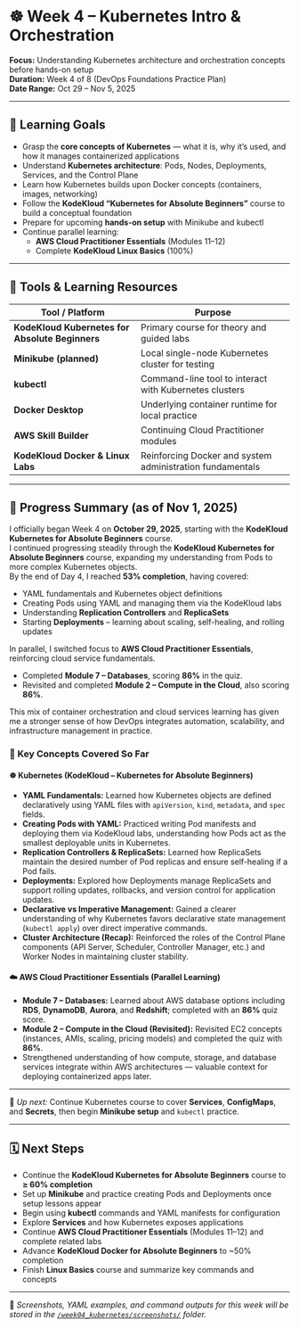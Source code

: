 # ☸️ Week 4 – Kubernetes Intro & Orchestration  

**Focus:** Understanding Kubernetes architecture and orchestration concepts before hands-on setup  
**Duration:** Week 4 of 8 (DevOps Foundations Practice Plan)  
**Date Range:** Oct 29 – Nov 5, 2025  

---

## 🎯 Learning Goals  

- Grasp the **core concepts of Kubernetes** — what it is, why it’s used, and how it manages containerized applications  
- Understand **Kubernetes architecture**: Pods, Nodes, Deployments, Services, and the Control Plane  
- Learn how Kubernetes builds upon Docker concepts (containers, images, networking)  
- Follow the **KodeKloud “Kubernetes for Absolute Beginners”** course to build a conceptual foundation  
- Prepare for upcoming **hands-on setup** with Minikube and kubectl  
- Continue parallel learning:  
  - **AWS Cloud Practitioner Essentials** (Modules 11–12)  
  - Complete **KodeKloud Linux Basics** (100%)  

---

## 🧰 Tools & Learning Resources  

| Tool / Platform | Purpose |
|------------------|----------|
| **KodeKloud Kubernetes for Absolute Beginners** | Primary course for theory and guided labs |
| **Minikube (planned)** | Local single-node Kubernetes cluster for testing |
| **kubectl** | Command-line tool to interact with Kubernetes clusters |
| **Docker Desktop** | Underlying container runtime for local practice |
| **AWS Skill Builder** | Continuing Cloud Practitioner modules |
| **KodeKloud Docker & Linux Labs** | Reinforcing Docker and system administration fundamentals |

---

## 📘 Progress Summary (as of Nov 1, 2025)

I officially began Week 4 on **October 29, 2025**, starting with the **KodeKloud Kubernetes for Absolute Beginners** course.  
I continued progressing steadily through the **KodeKloud Kubernetes for Absolute Beginners** course, expanding my understanding from Pods to more complex Kubernetes objects.  
By the end of Day 4, I reached **53% completion**, having covered:

- YAML fundamentals and Kubernetes object definitions  
- Creating Pods using YAML and managing them via the KodeKloud labs  
- Understanding **Replication Controllers** and **ReplicaSets**  
- Starting **Deployments** – learning about scaling, self-healing, and rolling updates  

In parallel, I switched focus to **AWS Cloud Practitioner Essentials**, reinforcing cloud service fundamentals.  
- Completed **Module 7 – Databases**, scoring **86%** in the quiz.  
- Revisited and completed **Module 2 – Compute in the Cloud**, also scoring **86%**.  

This mix of container orchestration and cloud services learning has given me a stronger sense of how DevOps integrates automation, scalability, and infrastructure management in practice.


### 🔑 Key Concepts Covered So Far

#### ☸️ Kubernetes (KodeKloud – Kubernetes for Absolute Beginners)
- **YAML Fundamentals:** Learned how Kubernetes objects are defined declaratively using YAML files with `apiVersion`, `kind`, `metadata`, and `spec` fields.  
- **Creating Pods with YAML:** Practiced writing Pod manifests and deploying them via KodeKloud labs, understanding how Pods act as the smallest deployable units in Kubernetes.  
- **Replication Controllers & ReplicaSets:** Learned how ReplicaSets maintain the desired number of Pod replicas and ensure self-healing if a Pod fails.  
- **Deployments:** Explored how Deployments manage ReplicaSets and support rolling updates, rollbacks, and version control for application updates.  
- **Declarative vs Imperative Management:** Gained a clearer understanding of why Kubernetes favors declarative state management (`kubectl apply`) over direct imperative commands.  
- **Cluster Architecture (Recap):** Reinforced the roles of the Control Plane components (API Server, Scheduler, Controller Manager, etc.) and Worker Nodes in maintaining cluster stability.  

#### ☁️ AWS Cloud Practitioner Essentials (Parallel Learning)
- **Module 7 – Databases:** Learned about AWS database options including **RDS**, **DynamoDB**, **Aurora**, and **Redshift**; completed with an **86%** quiz score.  
- **Module 2 – Compute in the Cloud (Revisited):** Revisited EC2 concepts (instances, AMIs, scaling, pricing models) and completed the quiz with **86%**.  
- Strengthened understanding of how compute, storage, and database services integrate within AWS architectures — valuable context for deploying containerized apps later.  

---

🧭 *Up next:* Continue Kubernetes course to cover **Services**, **ConfigMaps**, and **Secrets**, then begin **Minikube setup** and `kubectl` practice.

---


## 🗓️ Next Steps  

- Continue the **KodeKloud Kubernetes for Absolute Beginners** course to **≥ 60% completion**  
- Set up **Minikube** and practice creating Pods and Deployments once setup lessons appear  
- Begin using **kubectl** commands and YAML manifests for configuration  
- Explore **Services** and how Kubernetes exposes applications  
- Continue **AWS Cloud Practitioner Essentials** (Modules 11–12) and complete related labs  
- Advance **KodeKloud Docker for Absolute Beginners** to ~50% completion  
- Finish **Linux Basics** course and summarize key commands and concepts  

---

📸 *Screenshots, YAML examples, and command outputs for this week will be stored in the [`/week04_kubernetes/screenshots/`](./screenshots/) folder.*  
